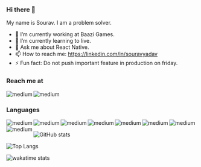 ### Hi there 👋

My name is Sourav. I am a problem solver.

- 🔭  I’m currently working at Baazi Games.
- 🌱  I’m currently learning to live.
- 💬  Ask me about React Native.
- 📫  How to reach me: https://linkedin.com/in/souravyadav
- ⚡  Fun fact: Do not push important feature in production on friday.

### Reach me at

<img align="left" alt="medium" src="https://img.shields.io/badge/LinkedIn-0077B5?style=for-the-badge&logo=linkedin&logoColor=white" />
<img align="left" alt="medium" src="https://img.shields.io/badge/Twitter-1DA1F2?style=for-the-badge&logo=twitter&logoColor=white" />

<br/>

### Languages

<img align="left" alt="medium" src="https://img.shields.io/badge/JavaScript-323330?style=for-the-badge&logo=javascript&logoColor=F7DF1E" />
<img align="left" alt="medium" src="https://img.shields.io/badge/TypeScript-007ACC?style=for-the-badge&logo=typescript&logoColor=white" />
<img align="left" alt="medium" src="https://img.shields.io/badge/React-20232A?style=for-the-badge&logo=react&logoColor=61DAFB" />
<img align="left" alt="medium" src="https://img.shields.io/badge/React_Native-20232A?style=for-the-badge&logo=react&logoColor=61DAFB" />
<img align="left" alt="medium" src="https://img.shields.io/badge/Node.js-43853D?style=for-the-badge&logo=node.js&logoColor=white" />
<img align="left" alt="medium" src="https://img.shields.io/badge/Express.js-404D59?style=for-the-badge&logo=express&logoColor=white" />
<img align="left" alt="medium" src="https://img.shields.io/badge/HTML-239120?style=for-the-badge&logo=html5&logoColor=white" />
<img align="left" alt="medium" src="https://img.shields.io/badge/CSS-239120?&style=for-the-badge&logo=css3&logoColor=white" />

<br/>


<p></p>

![GitHub stats](https://github-readme-stats.vercel.app/api?username=suesanz&show_icons=true)

<p></p>

![Top Langs](https://github-readme-stats.vercel.app/api/top-langs/?username=suesanz&layout=compact)

![wakatime stats](https://github-readme-stats.vercel.app/api/wakatime?username=THESUESANZ&layout=compact)
